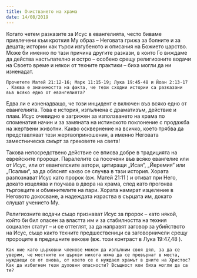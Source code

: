```yaml
---
title: Очистването на храма
date: 14/08/2019
---
```


Когато четем разказите за Исус в евангелията, често биваме привлечени към кроткия Му образ – Неговата грижа за болните и за децата; истории как търси изгубеното и описания на Божието царство. Може би именно по тази причина другите разкази, в които Го виждаме да действа настъпателно и остро – особено срещу религиозните водачи на Своето време и някои от техните практики – биха могли да ни изненадат.

`Прочетете Матей 21:12-16; Марк 11:15-19; Лука 19:45-48 и Йоан 2:13-17 . Каква е значимостта на факта, че тези сходни истории са разказани във всяко едно от евангелията?`

Едва ли е изненадващо, че този инцидент е включен във всяко едно от евангелията. Това е история, изпълнена с драматизъм, действие и плам. Исус очевидно е загрижен за използването на храма по споменатия начин и за замяната на истинското поклонение с продажба на жертвени животни. Какво осквернение на всичко, което трябва да представляват тези жертвоприношения, а именно Неговата заместническа смърт за греховете на света!

Такова непосредствено действие се вписва добре в традицията на еврейските пророци. Паралелите са посочени във всяко евангелие или от Исус, или от евангелските автори, цитиращи „Исая“, „Йеремия“ или „Псалми“, за да обяснят какво се случва в тази история. Хората разпознават Исус като пророк (вж. Матей 21:11 ) и отиват при Него, докато изцелява и поучава в двора на храма, след като прогонва търговците и обменителите на пари. Хората намират изцеление в Неговото докосване, а надеждата израства в сърцата им, докато слушат учението Му.

Религиозните водачи също признават Исус за пророк – като някой, който би бил опасен за властта им и за стабилността на техния социален статут – и се оттеглят, за да направят заговор за убийството на Исус, също както техните предшественици са заговорничели срещу пророците в предишните векове (вж. този контраст в Лука 19:47,48 ).

`Как ние като църковни членове можем да изпълним своя дял, за да се уверим, че местните ни църкви никога няма да се превърнат в места, нуждаещи се от онова, от което се е нуждаел храмът в дните на Христос? Как да избегнем тези духовни опасности? Всъщност кои биха могли да са те?`